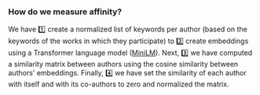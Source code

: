 ### How do we measure affinity?

We have 1️⃣ create a normalized list of keywords per author (based on the keywords of the works in which they participate) to 2️⃣ create embeddings using a Transformer language model ([MiniLM](https://huggingface.co/microsoft/MiniLM-L12-H384-uncased)). Next, 3️⃣ we have computed a similarity matrix between authors using the cosine similarity between authors' embeddings. Finally, 4️⃣ we have set the similarity of each author with itself and with its co-authors to zero and normalized the matrix.

